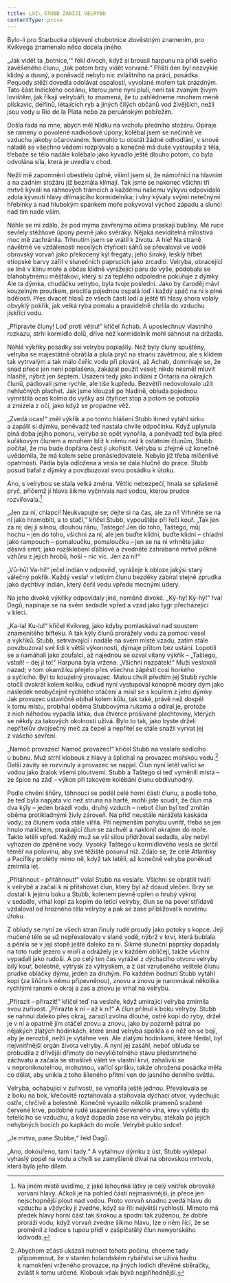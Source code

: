 ```yaml
---
title: LXI\.STUBB ZABÍJÍ VELRYBU
contentType: prose
---
```


Bylo-li pro Starbucka objevení chobotnice zlověstným znamením, pro Kvíkvega znamenalo něco docela jiného.

„Jak vidět ta ‚botnice,‘“ řekl divoch, když si brousil harpunu na přídi svého zavěšeného člunu, „tak potom brzy vidět vorvaně.“ Příští den byl nezvykle klidný a dusný, a poněvadž nebylo nic zvláštního na práci, posádka Pequody stěží dovedla odolávat ospalosti, vyvolané mořem tak prázdným. Tato část Indického oceánu, kterou jsme nyní pluli, není tak zvaným živým lovištěm, jak říkají velrybáři; to znamená, že tu zahlédneme mnohem méně plískavic, delfínů, létajících ryb a jiných čilých občanů vod živějších, nežli jsou vody u Rio de la Plata nebo za peruánským pobřežím.

Došla řada na mne, abych měl hlídku na vrcholu předního stožáru. Opíraje se rameny o povolené nadkošové úpony, kolébal jsem se nečinně ve vzduchu jakoby očarovaném. Nemohlo tu obstát žádné odhodlání, v snové náladě se všechno vědomí rozplývalo a konečně má duše vystoupila z těla, třebaže se tělo nadále kolébalo jako kyvadlo ještě dlouho potom, co byla odvolána síla, která je uvedla v chod.

Nežli mě zapomnění obestřelo úplně, všiml jsem si, že námořníci na hlavním a na zadním stožáru již bezmála klímají. Tak jsme se nakonec všichni tři mrtvě kývali na ráhnových trámcích a každému našemu výkyvu odpovídalo zdola kývnutí hlavy dřímajícího kormidelníka; i vlny kývaly svými netečnými hřebínky a nad hlubokým spánkem moře pokyvoval východ západu a slunci nad tím nade vším.

Náhle se mi zdálo, že pod mýma zavřenýma očima praskají bubliny. Mé ruce sevřely stěžňové úpony pevně jako svěráky. Nějaká neviditelná milostivá moc mě zachránila. Trhnutím jsem se vrátil k životu. A hle! Na straně návětrné ve vzdálenosti necelých čtyřiceti sáhů se převaloval ve vodě obrovský vorvaň jako překocený kýl fregaty; jeho široký, lesklý hřbet etiopské barvy zářil v slunečních paprscích jako zrcadlo. Velryba, obracející se líně v klínu moře a občas klidně vyrážející páru do výše, podobala se blahobytnému měšťákovi, který si za teplého odpoledne pokuřuje z dýmky. Ale ta dýmka, chudáčku velrybo, byla tvoje poslední. Jako by čaroděj mávl kouzelným proutkem, procitla pojednou ospalá loď i každý spáč na ní k plné bdělosti. Přes dvacet hlasů ze všech částí lodi a ještě tři hlasy shora volaly obvyklý pokřik, jak velká ryba pomalu a pravidelně chrlila do vzduchu jiskřící vodu.

„Připravte čluny! Loď proti větru!“ křičel Achab. A uposlechnuv vlastního rozkazu, strhl kormidlo dolů, dříve než kormidelník mohl sáhnout na držadla.

Náhlé výkřiky posádky asi velrybu poplašily. Než byly čluny spuštěny, velryba se majestátně obrátila a plula pryč na stranu závětrnou, ale s klidem tak vytrvalým a tak málo čeříc vodu při plování, až Achab, domnívaje se, že snad přece jen není poplašena, zakázal použít vesel; nikdo nesměl mluvit hlasitě, nýbrž jen šeptem. Usazeni tedy jako indiáni z Ontaria na okrajích člunů, pádlovali jsme rychle, ale tiše kupředu. Bezvětří nedovolovalo užít nehlučných plachet. Jak jsme klouzali po hladině, obluda pojednou vymrštila ocas kolmo do výšky asi čtyřicet stop a potom se potopila a zmizela z očí, jako když se propadne věž.

„Zvedá ocas!“ zněl výkřik a po tomto hlášení Stubb ihned vytáhl sirku a zapálil si dýmku, poněvadž teď nastala chvíle odpočinku. Když uplynula plná doba jejího ponoru, velryba se opět vynořila, a poněvadž teď byla před kuřákovým člunem a mnohem blíž k němu než k ostatním člunům, Stubb počítal, že mu bude dopřána čest ji ukořistit. Velryba si zřejmě už konečně uvědomila, že má kolem sebe pronásledovatele. Nebylo již třeba mlčenlivé opatrnosti. Pádla byla odložena a vesla se dala hlučně do práce. Stubb posud bafal z dýmky a povzbuzoval svou posádku k útoku.

Ano, s velrybou se stala velká změna. Větříc nebezpečí, hnala se splašeně pryč, přičemž jí hlava šikmo vyčnívala nad vodou, kterou prudce rozviřovala.[^11]

„Jen za ní, chlapci! Neukvapujte se; dejte si na čas, ale za ní! Vrhněte se na ni jako hromobití, a to stačí,“ křičel Stubb, vypouštěje při řeči kouř. „Tak jen za ní; dej jí silnou, dlouhou ránu, Taštego! Jen do toho, Taštego, můj hochu – jen do toho, všichni za ní; ale jen buďte klidní, buďte klidní – chladní jako rampouch – pomaloučku, pomaloučku – jen se na ni vrhněte jako děsivá smrt, jako rozšklebení ďáblové a zvedněte zahrabané mrtvé pěkně vzhůru z jejich hrobů, hoši – nic víc. Jen za ní!“

„Vů-hů! Va-hí!“ ječel indián v odpověď, vyrážeje k obloze jakýsi starý válečný pokřik. Každý veslař v letícím člunu bezděky zabíral stejně zprudka jako dychtivý indián, který čeřil vodu vpředu mocnými údery.

Na jeho divoké výkřiky odpovídaly jiné, neméně divoké. „Ký-hý! Ký-hý!“ řval Dagů, napínaje se na svém sedadle vpřed a vzad jako tygr přecházející v kleci.

„Ka-la! Ku-lu!“ křičel Kvíkveg, jako kdyby pomlaskával nad soustem znamenitého bifteku. A tak kýly člunů prorážely vodu za pomoci vesel a výkřiků. Stubb, setrvávající i nadále na svém místě vzadu, zatím stále povzbuzoval své lidi k větší výkonnosti, dýmaje přitom bez ustání. Lopotili se a namáhali jako zoufalci, až najednou se ozval vítaný výkřik – „Taštego, vstaň! – dej jí to!“ Harpuna byla vržena. „Všichni nazpátek!“ Muži veslovali nazad; v tom okamžiku přejelo přes všechna zápěstí cosi horkého a syčícího. Byl to kouzelný provazec. Malou chvíli předtím jej Stubb rychle otočil dvakrát kolem kolíku, odkud nyní vystupoval konopně modrý dým jako následek neobyčejně rychlého otáčení a mísil se s kouřem z jeho dýmky. Jak provazec ustavičně obíhal kolem kůlu, tak také, právě než dospěl k tomu místu, probíhal oběma Stubbovýma rukama a odíral je, protože z nich náhodou vypadla látka, dva čtverce prošívané plachtoviny, kterých se někdy za takových okolností užívá. Bylo to tak, jako byste drželi nepřítelův dvojsečný meč za čepel a nepřítel se stále snažil vyrvat jej z vašeho sevření.

„Namoč provazec! Namoč provazec!“ křičel Stubb na veslaře sedícího u bubnu. Muž strhl klobouk z hlavy a šplíchal na provazec mořskou vodu.[^12] Další závity se rozvinuly a provazec se napjal. Člun nyní letěl vařící se vodou jako žralok všemi ploutvemi. Stubb a Taštego si teď vyměnili místa – ze špice na záď – výkon při takovém kolébání člunu obdivuhodný.

Podle chvění šňůry, táhnoucí se podél celé horní části člunu, a podle toho, že teď byla napjata víc než struna na harfě, mohli jste soudit, že člun má dva kýly – jeden brázdí vodu, druhý vzduch – neboť člun byl teď zmítán oběma protikladnými živly zároveň. Na příď neustále narážela kaskáda vody; za člunem voda stále vířila. Při nejmenším pohybu uvnitř, třeba se jen hnulo malíčkem, praskající člun se zachvěl a naklonil okrajem do moře. Takto letěli vpřed. Každý muž se vší silou přidržoval sedadla, aby nebyl vyhozen do zpěněné vody. Vysoký Taštego u kormidlového vesla se skrčil téměř na polovinu, aby své těžiště posunul níž. Zdálo se, že celé Atlantiky a Pacifiky prolétly mimo ně, když tak letěli, až konečně velryba poněkud zmírnila let.

„Přitáhnout – přitáhnout!“ volal Stubb na veslaře. Všichni se obrátili tváří k velrybě a začali k ní přitahovat člun, který byl až dosud vlečen. Brzy se dostali k jejímu boku a Stubb, kolenem pevně opřen o hrubý výkroj v sedadle, vrhal kopí za kopím do letící velryby, člun se na povel střídavě vzdaloval od hrozného těla velryby a pak se zase přibližoval k novému útoku.

Z obludy se nyní ze všech stran řinuly rudé proudy jako potoky s kopce. Její mučené tělo se už nepřevalovalo v slané vodě, nýbrž v krvi, která bublala a pěnila se v její stopě ještě daleko za ní. Šikmé sluneční paprsky dopadaly na toto rudé jezero v moři a odrážely je v každém obličeji, takže všichni vypadali jako rudoši. A po celý ten čas vyrážel z dýchacího otvoru velryby bílý kouř, bolestně, výtrysk za výtryskem, a z úst vzrušeného velitele člunu prudké obláčky dýmu, jeden za druhým. Po každém bodnutí Stubb vytáhl kopí (za šňůru k němu připevněnou), znovu a znovu je narovnával několika rychlými ranami o okraj a zas a znovu je vrhal na velrybu.

„Přirazit – přirazit!“ křičel teď na veslaře, když umírající velryba zmírnila svou zuřivost. „Přirazte k ní – až k ní!“ A člun přilnul k boku velryby. Stubb se nahnul daleko přes okraj, zarazil zvolna dlouhé, ostré kopí do ryby, držel je v ní a opatrně jím otáčel znovu a znovu, jako by pozorně pátral po nějakých zlatých hodinkách, které snad velryba spolkla a o něž on se bojí, aby je nerozbil, nežli je vytáhne ven. Ale zlatými hodinkami, které hledal, byl nejvnitřnější orgán života velryby. A nyní jej zasáhl, neboť obluda se probudila z dřívější dřímoty do nevylíčitelného stavu předsmrtného záchvatu a začala se strašlivě válet ve vlastní krvi, zahalivši se v neproniknutelnou, mohutnou, vařící spršku, takže ohrožená posádka měla co dělat, aby unikla z toho šíleného přítmí ven do jasného denního světla.

Velryba, ochabující v zuřivosti, se vynořila ještě jednou. Převalovala se z boku na bok, křečovitě roztahovala a stahovala dýchací otvor, vydechujíc ostře, chrčivě a bolestně. Konečně vyrazilo několik pramenů sražené červené krve, podobné rudé usazenině červeného vína, krev vylétla do tetelícího se vzduchu, a když dopadla zase na velrybu, stékala po jejích nehybných bocích po kapkách do moře. Velrybě puklo srdce!

„Je mrtva, pane Stubbe,“ řekl Dagů.

„Ano, dokouřeno, tam i tady.“ A vytáhnuv dýmku z úst, Stubb vyklepal vyhaslý popel na vodu a chvíli se zamyšleně díval na obrovskou mrtvolu, která byla jeho dílem.

[^11]: Na jiném místě uvidíme, z jaké lehounké látky je celý vnitřek obrovské vorvaní hlavy. Ačkoli je na pohled částí nejmasivnější, je přece jen nejschopnější plout nad vodou. Proto vorvaň snadno zvedá hlavu do vzduchu a vždycky ji zvedne, když se řítí největší rychlostí. Mimoto má předek hlavy horní část tak širokou a spodní tak zúženou, že dobře proráží vodu; když vorvaň zvedne šikmo hlavu, lze o něm říci, že se proměnil z lodice s tupou přídí v zašpičatělý člun newyorského lodivoda.

[^12]: Abychom zčásti ukázali nutnost tohoto počinu, chceme tady připomenout, že v starém holandském rybářství se užívá hadru k namokření vrženého provazce, na jiných lodích dřevěné sběračky, zvlášť k tomu určené. Klobouk však bývá nejpříhodnější.
